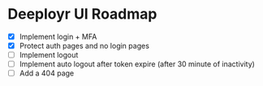 # Deeployr UI Roadmap

- [x] Implement login + MFA
- [x] Protect auth pages and no login pages
- [ ] Implement logout
- [ ] Implement auto logout after token expire (after 30 minute of inactivity)
- [ ] Add a 404 page
